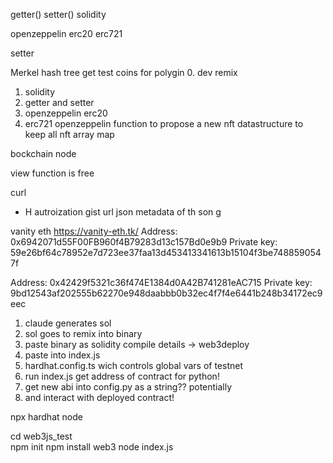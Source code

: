 getter() 
setter()
solidity

openzeppelin
erc20 erc721

setter


Merkel hash tree
get test coins for polygin
0. dev remix
1. solidity
2. getter and setter
3. openzeppelin erc20
4. erc721 openzeppelin
function to propose a new nft
datastructure to keep all nft array map

bockchain node

view function is free

curl 
- H autroization 
gist url json metadata of th son
g 

vanity eth https://vanity-eth.tk/
Address: 0x6942071d55F00FB960f4B79283d13c157Bd0e9b9
Private key: 59e26bf64c78952e7d723ee37faa13d453413341613b15104f3be7488590547f

Address: 0x42429f5321c36f474E1384d0A42B741281eAC715
Private key: 9bd12543af202555b62270e948daabbb0b32ec4f7f4e6441b248b34172ec9eec



1. claude generates sol
2. sol goes to remix into binary
3. paste binary as solidity compile details -> web3deploy
4. paste into index.js
5. hardhat.config.ts wich controls global vars of testnet
6. run index.js get address of contract for python!
7. get new abi into config.py as a string?? potentially 
8. and interact with deployed contract!

npx hardhat node 


cd web3js_test  
npm init
npm install web3
node index.js   